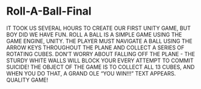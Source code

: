 # Roll-A-Ball-Final
IT TOOK US SEVERAL HOURS TO CREATE OUR FIRST UNITY GAME, BUT BOY DID WE HAVE FUN. ROLL A BALL IS A SIMPLE GAME USING THE GAME ENGINE, UNITY. THE PLAYER MUST NAVIGATE A BALL USING THE ARROW KEYS THROUGHOUT THE PLANE AND COLLECT A SERIES OF ROTATING CUBES. DON’T WORRY ABOUT FALLING OFF THE PLANE - THE STURDY WHITE WALLS WILL BLOCK YOUR EVERY ATTEMPT TO COMMIT SUICIDE! THE OBJECT OF THE GAME IS TO COLLECT ALL 13 CUBES, AND WHEN YOU DO THAT, A GRAND OLE “YOU WIN!!!” TEXT APPEARS. QUALITY GAME!
